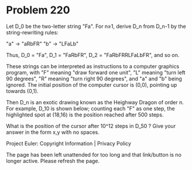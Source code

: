 #   Problem 220

   Let D_0 be the two-letter string "Fa". For n≥1, derive D_n from D_n-1 by
   the string-rewriting rules:

   "a" → "aRbFR"
   "b" → "LFaLb"

   Thus, D_0 = "Fa", D_1 = "FaRbFR", D_2 = "FaRbFRRLFaLbFR", and so on.

   These strings can be interpreted as instructions to a computer graphics
   program, with "F" meaning "draw forward one unit", "L" meaning "turn left
   90 degrees", "R" meaning "turn right 90 degrees", and "a" and "b" being
   ignored. The initial position of the computer cursor is (0,0), pointing up
   towards (0,1).

   Then D_n is an exotic drawing known as the Heighway Dragon of order n. For
   example, D_10 is shown below; counting each "F" as one step, the
   highlighted spot at (18,16) is the position reached after 500 steps.

   What is the position of the cursor after 10^12 steps in D_50 ?
   Give your answer in the form x,y with no spaces.

   Project Euler: Copyright Information | Privacy Policy

   The page has been left unattended for too long and that link/button is no
   longer active. Please refresh the page.
